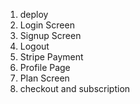 1. deploy
2. Login Screen
3. Signup Screen
4. Logout
5. Stripe Payment
6. Profile Page
7. Plan Screen 
8. checkout and subscription